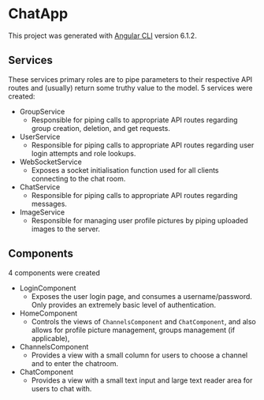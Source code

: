 # ChatApp

This project was generated with [Angular CLI](https://github.com/angular/angular-cli) version 6.1.2.

## Services
These services primary roles are to pipe parameters to their respective API routes and (usually) return some truthy value to the model. 5 services were created:
 * GroupService
    * Responsible for piping calls to appropriate API routes regarding group creation, deletion, and get requests.
 * UserService
    * Responsible for piping calls to appropriate API routes regarding user login attempts and role lookups.
 * WebSocketService
    * Exposes a socket initialisation function used for all clients connecting to the chat room.
 * ChatService
    * Responsible for piping calls to appropriate API routes regarding messages.
 * ImageService
    * Responsible for managing user profile pictures by piping uploaded images to the server.

## Components
4 components were created
 * LoginComponent
    * Exposes the user login page, and consumes a username/password. Only provides an extremely basic level of authentication.
 * HomeComponent
    * Controls the views of `ChannelsComponent` and `ChatComponent`, and also allows for profile picture management, groups management (if applicable), 
 * ChannelsComponent
    * Provides a view with a small column for users to choose a channel and to enter the chatroom.
 * ChatComponent
    * Provides a view with a small text input and large text reader area for users to chat with.